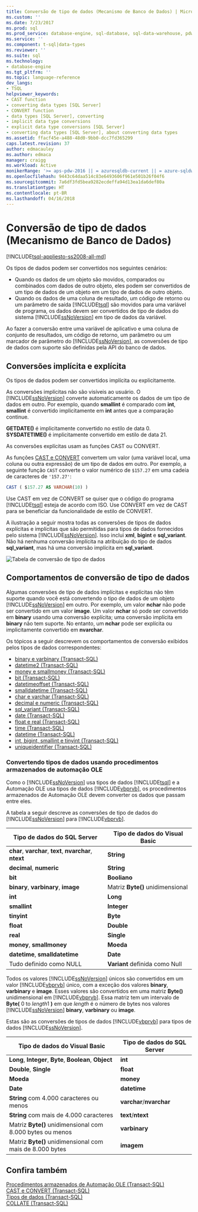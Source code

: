 ```yaml
---
title: Conversão de tipo de dados (Mecanismo de Banco de Dados) | Microsoft Docs
ms.custom: ''
ms.date: 7/23/2017
ms.prod: sql
ms.prod_service: database-engine, sql-database, sql-data-warehouse, pdw
ms.service: ''
ms.component: t-sql|data-types
ms.reviewer: ''
ms.suite: sql
ms.technology:
- database-engine
ms.tgt_pltfrm: ''
ms.topic: language-reference
dev_langs:
- TSQL
helpviewer_keywords:
- CAST function
- converting data types [SQL Server]
- CONVERT function
- data types [SQL Server], converting
- implicit data type conversions
- explicit data type conversions [SQL Server]
- converting data types [SQL Server], about converting data types
ms.assetid: ffacf45e-a488-48d0-9bb0-dcc7fd365299
caps.latest.revision: 37
author: edmacauley
ms.author: edmaca
manager: craigg
ms.workload: Active
monikerRange: '>= aps-pdw-2016 || = azuresqldb-current || = azure-sqldw-latest || >= sql-server-2016 || = sqlallproducts-allversions'
ms.openlocfilehash: 9443c64daa514c83e6493606f961e501b26f04f6
ms.sourcegitcommit: 7a6df3fd5bea9282ecdeffa94d13ea1da6def80a
ms.translationtype: HT
ms.contentlocale: pt-BR
ms.lasthandoff: 04/16/2018
---
```

# <a name="data-type-conversion-database-engine"></a>Conversão de tipo de dados (Mecanismo de Banco de Dados)
[!INCLUDE[tsql-appliesto-ss2008-all-md](../../includes/tsql-appliesto-ss2008-all-md.md)]

Os tipos de dados podem ser convertidos nos seguintes cenários:
-   Quando os dados de um objeto são movidos, comparados ou combinados com dados de outro objeto, eles podem ser convertidos de um tipo de dados de um objeto em um tipo de dados de outro objeto.  
-   Quando os dados de uma coluna de resultado, um código de retorno ou um parâmetro de saída [!INCLUDE[tsql](../../includes/tsql-md.md)] são movidos para uma variável de programa, os dados devem ser convertidos de tipo de dados do sistema [!INCLUDE[ssNoVersion](../../includes/ssnoversion-md.md)] em tipo de dados da variável.  
  
Ao fazer a conversão entre uma variável de aplicativo e uma coluna de conjunto de resultados, um código de retorno, um parâmetro ou um marcador de parâmetro do [!INCLUDE[ssNoVersion](../../includes/ssnoversion-md.md)], as conversões de tipo de dados com suporte são definidas pela API do banco de dados.
  
## <a name="implicit-and-explicit-conversion"></a>Conversões implícita e explícita
Os tipos de dados podem ser convertidos implícita ou explicitamente.
  
As conversões implícitas não são visíveis ao usuário. O [!INCLUDE[ssNoVersion](../../includes/ssnoversion-md.md)] converte automaticamente os dados de um tipo de dados em outro. Por exemplo, quando **smallint** é comparado com **int**, **smallint** é convertido implicitamente em **int** antes que a comparação continue.
  
**GETDATE()** é implicitamente convertido no estilo de data 0. **SYSDATETIME()** é implicitamente convertido em estilo de data 21.
  
As conversões explícitas usam as funções CAST ou CONVERT.
  
As funções [CAST e CONVERT](../../t-sql/functions/cast-and-convert-transact-sql.md) convertem um valor (uma variável local, uma coluna ou outra expressão) de um tipo de dados em outro. Por exemplo, a seguinte função `CAST` converte o valor numérico de `$157.27` em uma cadeia de caracteres de `'157.27'`:
  
```sql
CAST ( $157.27 AS VARCHAR(10) )  
```  
  
Use CAST em vez de CONVERT se quiser que o código do programa [!INCLUDE[tsql](../../includes/tsql-md.md)] esteja de acordo com ISO. Use CONVERT em vez de CAST para se beneficiar da funcionalidade de estilo de CONVERT.
  
A ilustração a seguir mostra todas as conversões de tipos de dados explícitas e implícitas que são permitidas para tipos de dados fornecidos pelo sistema [!INCLUDE[ssNoVersion](../../includes/ssnoversion-md.md)]. Isso inclui **xml**, **bigint** e **sql_variant**. Não há nenhuma conversão implícita na atribuição do tipo de dados **sql_variant**, mas há uma conversão implícita em **sql_variant**.
  
![Tabela de conversão de tipo de dados](../../t-sql/data-types/media/lrdatahd.png "Data type conversion table")
  
## <a name="data-type-conversion-behaviors"></a>Comportamentos de conversão de tipo de dados
Algumas conversões de tipo de dados implícitas e explícitas não têm suporte quando você está convertendo o tipo de dados de um objeto [!INCLUDE[ssNoVersion](../../includes/ssnoversion-md.md)] em outro. Por exemplo, um valor **nchar** não pode ser convertido em um valor **image**. Um valor **nchar** só pode ser convertido em **binary** usando uma conversão explícita; uma conversão implícita em **binary** não tem suporte. No entanto, um **nchar** pode ser explícita ou implicitamente convertido em **nvarchar**.
  
Os tópicos a seguir descrevem os comportamentos de conversão exibidos pelos tipos de dados correspondentes:
  
 - [binary e varbinary &#40;Transact-SQL&#41;](../../t-sql/data-types/binary-and-varbinary-transact-sql.md)  
 - [datetime2 &#40;Transact-SQL&#41;](../../t-sql/data-types/datetime2-transact-sql.md)  
 - [money e smallmoney &#40;Transact-SQL&#41;](../../t-sql/data-types/money-and-smallmoney-transact-sql.md)  
 - [bit &#40;Transact-SQL&#41;](../../t-sql/data-types/bit-transact-sql.md)  
 - [datetimeoffset &#40;Transact-SQL&#41;](../../t-sql/data-types/datetimeoffset-transact-sql.md)  
 - [smalldatetime &#40;Transact-SQL&#41;](../../t-sql/data-types/smalldatetime-transact-sql.md)  
 - [char e varchar &#40;Transact-SQL&#41;](../../t-sql/data-types/char-and-varchar-transact-sql.md)  
 - [decimal e numeric &#40;Transact-SQL&#41;](../../t-sql/data-types/decimal-and-numeric-transact-sql.md)  
 - [sql_variant &#40;Transact-SQL&#41;](../../t-sql/data-types/sql-variant-transact-sql.md)  
 - [date &#40;Transact-SQL&#41;](../../t-sql/data-types/date-transact-sql.md)  
 - [float e real &#40;Transact-SQL&#41;](../../t-sql/data-types/float-and-real-transact-sql.md)  
 - [time &#40;Transact-SQL&#41;](../../t-sql/data-types/time-transact-sql.md)  
 - [datetime &#40;Transact-SQL&#41;](../../t-sql/data-types/datetime-transact-sql.md)  
 - [int, bigint, smallint e tinyint &#40;Transact-SQL&#41;](../../t-sql/data-types/int-bigint-smallint-and-tinyint-transact-sql.md)  
 - [uniqueidentifier &#40;Transact-SQL&#41;](../../t-sql/data-types/uniqueidentifier-transact-sql.md)  
  
###  <a name="converting-data-types-by-using-ole-automation-stored-procedures"></a>Convertendo tipos de dados usando procedimentos armazenados de automação OLE  
Como o [!INCLUDE[ssNoVersion](../../includes/ssnoversion-md.md)] usa tipos de dados [!INCLUDE[tsql](../../includes/tsql-md.md)] e a Automação OLE usa tipos de dados [!INCLUDE[vbprvb](../../includes/vbprvb-md.md)], os procedimentos armazenados de Automação OLE devem converter os dados que passam entre eles.
  
A tabela a seguir descreve as conversões de tipo de dados do [!INCLUDE[ssNoVersion](../../includes/ssnoversion-md.md)] para [!INCLUDE[vbprvb](../../includes/vbprvb-md.md)].
  
|Tipo de dados do SQL Server|Tipo de dados do Visual Basic|  
|--------------------------|----------------------------|  
|**char**, **varchar**, **text**, **nvarchar**, **ntext**|**String**|  
|**decimal**, **numeric**|**String**|  
|**bit**|**Booliano**|  
|**binary**, **varbinary**, **image**|Matriz **Byte()** unidimensional|  
|**int**|**Long**|  
|**smallint**|**Integer**|  
|**tinyint**|**Byte**|  
|**float**|**Double**|  
|**real**|**Single**|  
|**money**, **smallmoney**|**Moeda**|  
|**datetime**, **smalldatetime**|**Date**|  
|Tudo definido como NULL|**Variant** definida como Null|  
  
Todos os valores [!INCLUDE[ssNoVersion](../../includes/ssnoversion-md.md)] únicos são convertidos em um valor [!INCLUDE[vbprvb](../../includes/vbprvb-md.md)] único, com a exceção dos valores **binary**, **varbinary** e **image**. Esses valores são convertidos em uma matriz **Byte()** unidimensional em [!INCLUDE[vbprvb](../../includes/vbprvb-md.md)]. Essa matriz tem um intervalo de **Byte(** 0 to *length*1 **)** em que *length* é o número de bytes nos valores [!INCLUDE[ssNoVersion](../../includes/ssnoversion-md.md)] **binary**, **varbinary** ou **image**.
  
Estas são as conversões de tipos de dados [!INCLUDE[vbprvb](../../includes/vbprvb-md.md)] para tipos de dados [!INCLUDE[ssNoVersion](../../includes/ssnoversion-md.md)].
  
|Tipo de dados do Visual Basic|Tipo de dados do SQL Server|  
|----------------------------|--------------------------|  
|**Long**, **Integer**, **Byte**, **Boolean**, **Object**|**int**|  
|**Double**, **Single**|**float**|  
|**Moeda**|**money**|  
|**Date**|**datetime**|  
|**String** com 4.000 caracteres ou menos|**varchar**/**nvarchar**|  
|**String** com mais de 4.000 caracteres|**text**/**ntext**|  
|Matriz **Byte()** unidimensional com 8.000 bytes ou menos|**varbinary**|  
|Matriz **Byte()** unidimensional com mais de 8.000 bytes|**imagem**|  
  
## <a name="see-also"></a>Confira também
[Procedimentos armazenados de Automação OLE &#40;Transact-SQL&#41;](../../relational-databases/system-stored-procedures/ole-automation-stored-procedures-transact-sql.md)  
[CAST e CONVERT &#40;Transact-SQL&#41;](../../t-sql/functions/cast-and-convert-transact-sql.md)  
[Tipos de dados &#40;Transact-SQL&#41;](../../t-sql/data-types/data-types-transact-sql.md)  
[COLLATE &#40;Transact-SQL&#41;](http://msdn.microsoft.com/library/4ba6b7d8-114a-4f4e-bb38-fe5697add4e9)
  
  
